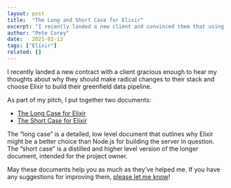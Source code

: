 ```yaml
---
layout: post
title:  "The Long and Short Case for Elixir"
excerpt: "I recently landed a new client and convinced them that using Elixir for their greenfield project was in their bet interest. Here's the reasoning I used."
author: "Pete Corey"
date:   2021-02-12
tags: ["Elixir"]
related: []
---
```


I recently landed a new contract with a client gracious enough to hear my thoughts about why they should make radical changes to their stack and choose Elixir to build their greenfield data pipeline.

As part of my pitch, I put together two documents:

- [The Long Case for Elixir](/notes/the-long-case-for-elixir/)
- [The Short Case for Elixir](/notes/the-short-case-for-elixir/)

The “long case” is a detailed, low level document that outlines why Elixir might be a better choice than Node.js for building the server in question. The “short case” is a distilled and higher level version of the longer document, intended for the project owner.

May these documents help you as much as they’ve helped me. If you have any suggestions for improving them, [please let me know](mailto:hello@petecorey.com)!

